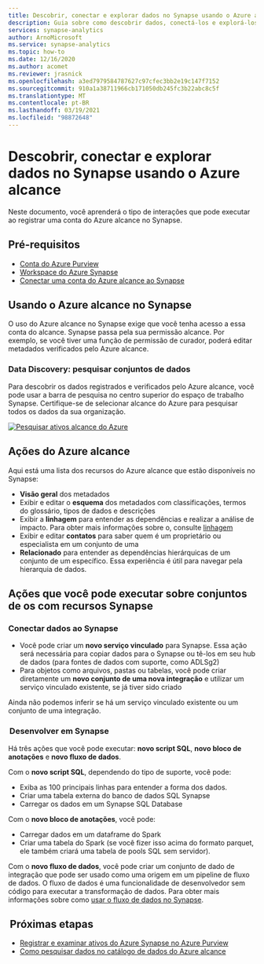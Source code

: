 ```yaml
---
title: Descobrir, conectar e explorar dados no Synapse usando o Azure alcance
description: Guia sobre como descobrir dados, conectá-los e explorá-los no Synapse
services: synapse-analytics
author: ArnoMicrosoft
ms.service: synapse-analytics
ms.topic: how-to
ms.date: 12/16/2020
ms.author: acomet
ms.reviewer: jrasnick
ms.openlocfilehash: a3ed7979584787627c97cfec3bb2e19c147f7152
ms.sourcegitcommit: 910a1a38711966cb171050db245fc3b22abc8c5f
ms.translationtype: MT
ms.contentlocale: pt-BR
ms.lasthandoff: 03/19/2021
ms.locfileid: "98872648"
---
```

# <a name="discover-connect-and-explore-data-in-synapse-using-azure-purview"></a>Descobrir, conectar e explorar dados no Synapse usando o Azure alcance 

Neste documento, você aprenderá o tipo de interações que pode executar ao registrar uma conta do Azure alcance no Synapse. 

## <a name="prerequisites"></a>Pré-requisitos 

- [Conta do Azure Purview](../../purview/create-catalog-portal.md) 
- [Workspace do Azure Synapse](../quickstart-create-workspace.md) 
- [Conectar uma conta do Azure alcance ao Synapse](quickstart-connect-azure-purview.md) 

## <a name="using-azure-purview-in-synapse"></a>Usando o Azure alcance no Synapse 

O uso do Azure alcance no Synapse exige que você tenha acesso a essa conta do alcance. Synapse passa pela sua permissão alcance. Por exemplo, se você tiver uma função de permissão de curador, poderá editar metadados verificados pelo Azure alcance. 

### <a name="data-discovery-search-datasets"></a>Data Discovery: pesquisar conjuntos de dados 

Para descobrir os dados registrados e verificados pelo Azure alcance, você pode usar a barra de pesquisa no centro superior do espaço de trabalho Synapse. Certifique-se de selecionar alcance do Azure para pesquisar todos os dados da sua organização. 

[![Pesquisar ativos alcance do Azure](./media/purview-access.png)](./media/purview-access.png#lightbox)

## <a name="azure-purview-actions"></a>Ações do Azure alcance 

Aqui está uma lista dos recursos do Azure alcance que estão disponíveis no Synapse: 
- **Visão geral** dos metadados 
- Exibir e editar o **esquema** dos metadados com classificações, termos do glossário, tipos de dados e descrições 
- Exibir a **linhagem** para entender as dependências e realizar a análise de impacto. Para obter mais informações sobre o, consulte [linhagem](../../purview/catalog-lineage-user-guide.md)
- Exibir e editar **contatos** para saber quem é um proprietário ou especialista em um conjunto de uma 
- **Relacionado** para entender as dependências hierárquicas de um conjunto de um específico. Essa experiência é útil para navegar pela hierarquia de dados.

## <a name="actions-that-you-can-perform-over-datasets-with-synapse-resources"></a>Ações que você pode executar sobre conjuntos de os com recursos Synapse 

### <a name="connect-data-to-synapse"></a>Conectar dados ao Synapse 

- Você pode criar um **novo serviço vinculado** para Synapse. Essa ação será necessária para copiar dados para o Synapse ou tê-los em seu hub de dados (para fontes de dados com suporte, como ADLSg2) 
- Para objetos como arquivos, pastas ou tabelas, você pode criar diretamente um **novo conjunto de uma nova integração** e utilizar um serviço vinculado existente, se já tiver sido criado 

Ainda não podemos inferir se há um serviço vinculado existente ou um conjunto de uma integração. 

###  <a name="develop-in-synapse"></a>Desenvolver em Synapse 

Há três ações que você pode executar: **novo script SQL**, **novo bloco de anotações** e **novo fluxo de dados**. 

Com o **novo script SQL**, dependendo do tipo de suporte, você pode: 
- Exiba as 100 principais linhas para entender a forma dos dados. 
- Criar uma tabela externa do banco de dados SQL Synapse 
- Carregar os dados em um Synapse SQL Database 
 
Com o **novo bloco de anotações**, você pode: 
- Carregar dados em um dataframe do Spark 
- Criar uma tabela do Spark (se você fizer isso acima do formato parquet, ele também criará uma tabela de pools SQL sem servidor). 
 
Com o **novo fluxo de dados**, você pode criar um conjunto de dado de integração que pode ser usado como uma origem em um pipeline de fluxo de dados. O fluxo de dados é uma funcionalidade de desenvolvedor sem código para executar a transformação de dados. Para obter mais informações sobre como [usar o fluxo de dados no Synapse](../quickstart-data-flow.md).

##  <a name="nextsteps"></a>Próximas etapas 

- [Registrar e examinar ativos do Azure Synapse no Azure Purview](../../purview/register-scan-azure-synapse-analytics.md)
- [Como pesquisar dados no catálogo de dados do Azure alcance](../../purview/how-to-search-catalog.md)
